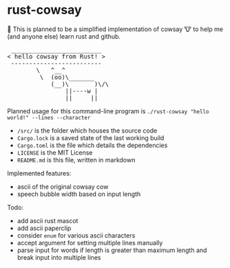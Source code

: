 # rust-cowsay
👋 This is planned to be a simplified implementation of cowsay 🐮 to help me (and anyone else) learn rust and github.
<pre>
 _________________________
< hello cowsay from Rust! >
 -------------------------
        \   ^__^
         \  (oo)\_______
            (__)\       )\/\
                ||----w |
                ||     ||
</pre>


Planned usage for this command-line program is ` ./rust-cowsay "hello world!" --lines --character `

* `/src/` is the folder which houses the source code
* `Cargo.lock` is a saved state of the last working build
* `Cargo.toml` is the file which details the dependencies
* `LICENSE` is the MIT License
* `README.md` is this file, written in markdown 

Implemented features:
* ascii of the original cowsay cow
* speech bubble width based on input length

Todo:
* add ascii rust mascot
* add ascii paperclip
* consider `enum` for various ascii characters
* accept argument for setting multiple lines manually
* parse input for words if length is greater than maximum length and break input into multiple lines
